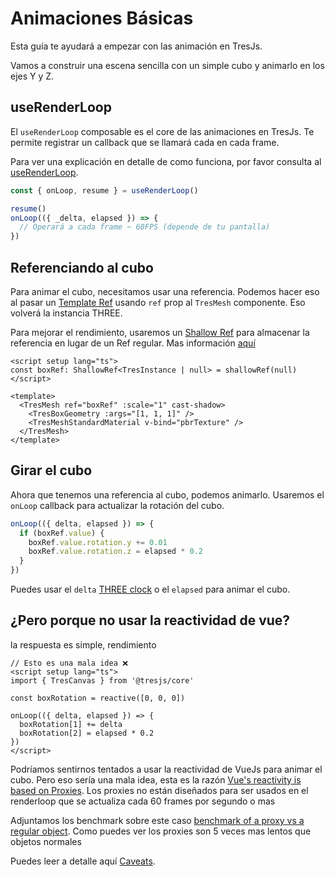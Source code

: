 # Animaciones Básicas

Esta guía te ayudará a empezar con las animación en TresJs.

Vamos a construir una escena sencilla con un simple cubo y animarlo en los ejes Y y Z.

<StackBlitzEmbed projectId="tresjs-basic-animations" />

## useRenderLoop

El `useRenderLoop` composable es el core de las animaciones en TresJs. Te permite registrar un callback que se llamará cada en cada frame.

Para ver una explicación en detalle de como funciona, por favor consulta al [useRenderLoop](/api/composables#userenderloop).

```ts
const { onLoop, resume } = useRenderLoop()

resume()
onLoop(({ _delta, elapsed }) => {
  // Operará a cada frame ~ 60FPS (depende de tu pantalla)
})
```

## Referenciando al cubo

Para animar el cubo, necesitamos usar una referencia. Podemos hacer eso al pasar un [Template Ref](https://vuejs.org/guide/essentials/template-refs.html) usando `ref` prop al `TresMesh` componente. Eso volverá la instancia THREE.

Para mejorar el rendimiento, usaremos un [Shallow Ref](https://v3.vuejs.org/guide/reactivity-fundamentals.html#shallow-reactivity) para almacenar la referencia en lugar de un Ref regular. Mas información [aquí](../advanced/caveats.md#reactivity)

```vue
<script setup lang="ts">
const boxRef: ShallowRef<TresInstance | null> = shallowRef(null)
</script>

<template>
  <TresMesh ref="boxRef" :scale="1" cast-shadow>
    <TresBoxGeometry :args="[1, 1, 1]" />
    <TresMeshStandardMaterial v-bind="pbrTexture" />
  </TresMesh>
</template>
```

## Girar el cubo

Ahora que tenemos una referencia al cubo, podemos animarlo. Usaremos el `onLoop` callback para actualizar la rotación del cubo.

```ts
onLoop(({ delta, elapsed }) => {
  if (boxRef.value) {
    boxRef.value.rotation.y += 0.01
    boxRef.value.rotation.z = elapsed * 0.2
  }
})
```

Puedes usar el `delta` [THREE clock](https://threejs.org/docs/?q=clock#api/en/core/Clock) o el `elapsed` para animar el cubo.

## ¿Pero porque no usar la reactividad de vue?

la respuesta es simple, rendimiento

```vue
// Esto es una mala idea ❌
<script setup lang="ts">
import { TresCanvas } from '@tresjs/core'

const boxRotation = reactive([0, 0, 0])

onLoop(({ delta, elapsed }) => {
  boxRotation[1] += delta
  boxRotation[2] = elapsed * 0.2
})
</script>
```

Podríamos sentirnos tentados a usar la reactividad de VueJs para animar el cubo. Pero eso sería una mala idea, esta es la razón [Vue's reactivity is based on Proxies](https://vuejs.org/guide/extras/reactivity-in-depth.html#how-reactivity-works-in-vue). Los proxies no están diseñados para ser usados en el renderloop que se actualiza cada 60 frames por segundo o mas

Adjuntamos los benchmark sobre este caso [benchmark of a proxy vs a regular object](https://measurethat.net/Benchmarks/Show/12503/0/object-vs-proxy-vs-proxy-setter). Como puedes ver los proxies son 5 veces mas lentos que objetos normales
<EmbedExperiment src="https://measurethat.net/Embed?id=399142" />

Puedes leer a detalle aquí [Caveats](../advanced/caveats.md#reactivity).
